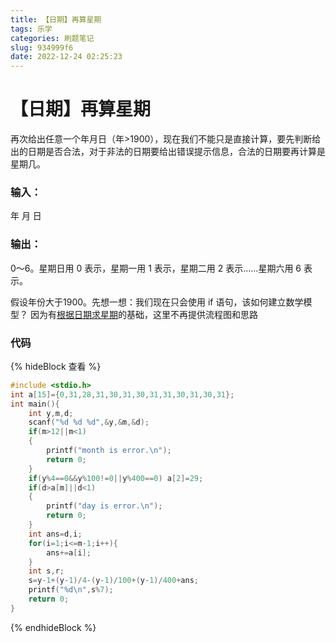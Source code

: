 ```yaml
---
title: 【日期】再算星期
tags: 乐学
categories: 刷题笔记
slug: 934999f6
date: 2022-12-24 02:25:23
---
```

# 【日期】再算星期

再次给出任意一个年月日（年>1900），现在我们不能只是直接计算，要先判断给出的日期是否合法，对于非法的日期要给出错误提示信息，合法的日期要再计算是星期几。

### 输入：
 年 月 日 
### 输出：
0～6。星期日用 0 表示，星期一用 1 表示，星期二用 2 表示......星期六用 6 表示。

假设年份大于1900。先想一想：我们现在只会使用 if 语句，该如何建立数学模型？
因为有[根据日期求星期](/posts/3dd7ffa7.html)的基础，这里不再提供流程图和思路
### 代码
{% hideBlock 查看 %}
```c
#include <stdio.h>
int a[15]={0,31,28,31,30,31,30,31,31,30,31,30,31};  
int main(){  
    int y,m,d;  
    scanf("%d %d %d",&y,&m,&d);
    if(m>12||m<1) 
	{
		printf("month is error.\n");
		return 0;
	}  
    if(y%4==0&&y%100!=0||y%400==0) a[2]=29;
    if(d>a[m]||d<1)
    {
    	printf("day is error.\n");
    	return 0;
	}
    int ans=d,i;  
    for(i=1;i<=m-1;i++){  
        ans+=a[i];  
    }  
    int s,r;  
    s=y-1+(y-1)/4-(y-1)/100+(y-1)/400+ans;   
    printf("%d\n",s%7);
    return 0;  
}  
```
{% endhideBlock %}



